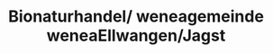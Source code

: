 ---
title: "Bionaturhandel/ weneagemeinde weneaEllwangen/Jagst"
url: /ellwangen-jagst/bionaturhandel-weneagemeinde-weneaellwangen-jagst/
shop: Bäckerei
---